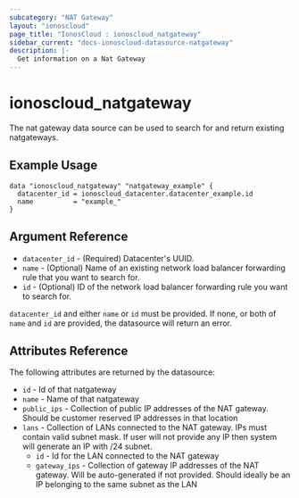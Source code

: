 ```yaml
---
subcategory: "NAT Gateway"
layout: "ionoscloud"
page_title: "IonosCloud : ionoscloud_natgateway"
sidebar_current: "docs-ionoscloud-datasource-natgateway"
description: |-
  Get information on a Nat Gateway
---
```


# ionoscloud_natgateway

The nat gateway data source can be used to search for and return existing natgateways.

## Example Usage

```hcl
data "ionoscloud_natgateway" "natgateway_example" {
  datacenter_id = ionoscloud_datacenter.datacenter_example.id
  name			= "example_"
}
```

## Argument Reference

* `datacenter_id` - (Required) Datacenter's UUID.
* `name` - (Optional) Name of an existing network load balancer forwarding rule that you want to search for.
* `id` - (Optional) ID of the network load balancer forwarding rule you want to search for.

`datacenter_id` and either `name` or `id` must be provided. If none, or both of `name` and `id` are provided, the datasource will return an error.

## Attributes Reference

The following attributes are returned by the datasource:

* `id` - Id of that natgateway
* `name` - Name of that natgateway
* `public_ips` - Collection of public IP addresses of the NAT gateway. Should be customer reserved IP addresses in that location
* `lans` - Collection of LANs connected to the NAT gateway. IPs must contain valid subnet mask. If user will not provide any IP then system will generate an IP with /24 subnet.
    * `id` - Id for the LAN connected to the NAT gateway
    * `gateway_ips` - Collection of gateway IP addresses of the NAT gateway. Will be auto-generated if not provided. Should ideally be an IP belonging to the same subnet as the LAN
